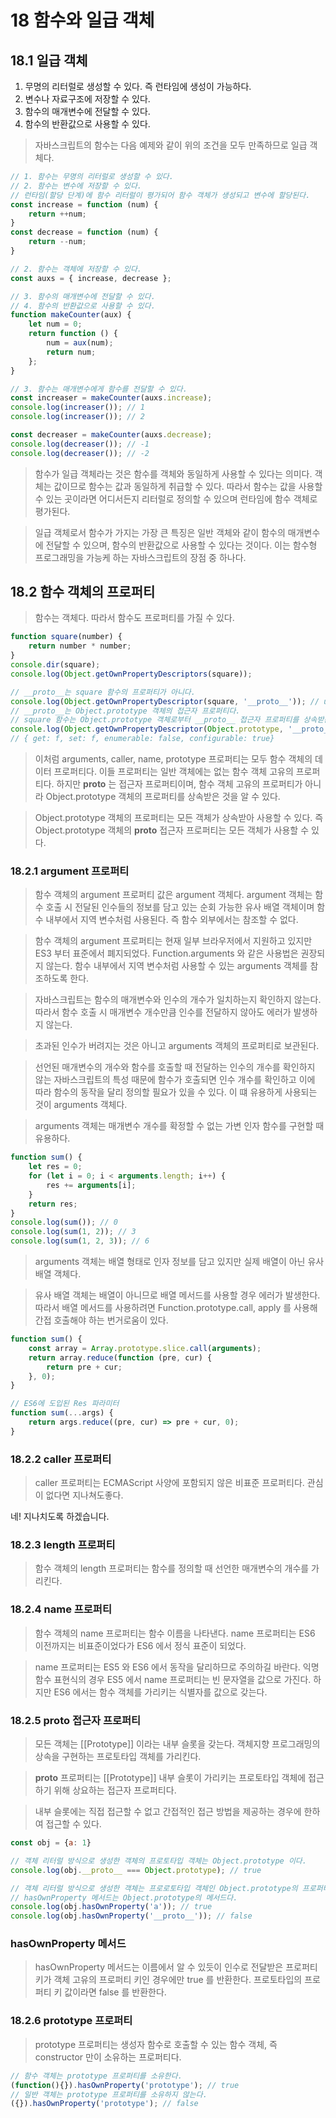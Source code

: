# 18 함수와 일급 객체

## 18.1 일급 객체

1. 무명의 리터럴로 생성할 수 있다. 즉 런타임에 생성이 가능하다.
2. 변수나 자료구조에 저장할 수 있다.
3. 함수의 매개변수에 전달할 수 있다.
4. 함수의 반환값으로 사용할 수 있다.

> 자바스크립트의 함수는 다음 예제와 같이 위의 조건을 모두 만족하므로 일급 객체다.

```js
// 1. 함수는 무명의 리터럴로 생성할 수 있다.
// 2. 함수는 변수에 저장할 수 있다.
// 런타임(할당 단계)에 함수 리터럴이 평가되어 함수 객체가 생성되고 변수에 할당된다.
const increase = function (num) {
	return ++num;
}
const decrease = function (num) {
	return --num;
}

// 2. 함수는 객체에 저장할 수 있다.
const auxs = { increase, decrease };

// 3. 함수의 매개변수에 전달할 수 있다.
// 4. 함수의 반환값으로 사용할 수 있다.
function makeCounter(aux) {
	let num = 0;
	return function () {
		num = aux(num);
		return num;
	};
}

// 3. 함수는 매개변수에게 함수를 전달할 수 있다.
const increaser = makeCounter(auxs.increase);
console.log(increaser()); // 1
console.log(increaser()); // 2

const decreaser = makeCounter(auxs.decrease);
console.log(decreaser()); // -1
console.log(decreaser()); // -2
```

> 함수가 일급 객체라는 것은 함수를 객체와 동일하게 사용할 수 있다는 의미다.
> 객체는 값이므로 함수는 값과 동일하게 취급할 수 있다. 따라서 함수는 값을 사용할 수 있는 곳이라면 어디서든지 리터럴로 정의할 수 있으며
> 런타임에 함수 객체로 평가된다.

> 일급 객체로서 함수가 가지는 가장 큰 특징은 일반 객체와 같이 함수의 매개변수에 전달할 수 있으며, 함수의 반환값으로
> 사용할 수 있다는 것이다. 이는 함수형 프로그래밍을 가능케 하는 자바스크립트의 장점 중 하나다.

## 18.2 함수 객체의 프로퍼티

> 함수는 객체다. 따라서 함수도 프로퍼티를 가질 수 있다.

```js
function square(number) {
	return number * number;
}
console.dir(square);
console.log(Object.getOwnPropertyDescriptors(square));

// __proto__는 square 함수의 프로퍼티가 아니다.
console.log(Object.getOwnPropertyDescriptor(square, '__proto__')); // undefined
// __proto__는 Object.prototype 객체의 접근자 프로퍼티다.
// square 함수는 Object.prototype 객체로부터 __proto__ 접근자 프로퍼티를 상속받는다.
console.log(Object.getOwnPropertyDescriptor(Object.prototype, '__proto__'))
// { get: f, set: f, enumerable: false, configurable: true}
```

> 이처럼 arguments, caller, name, prototype 프로퍼티는 모두 함수 객체의 데이터 프로퍼티다. 이들 프로퍼티는 일반 객체에는 없는 함수 객체 고유의 프로퍼티다.
> 하지만 __proto__ 는 접근자 프로퍼티이며, 함수 객체 고유의 프로퍼티가 아니라 Object.prototype 객체의 프로퍼티를 상속받은 것을 알 수 있다.

> Object.prototype 객체의 프로퍼티는 모든 객체가 상속받아 사용할 수 있다. 즉 Object.prototype 객체의 __proto__ 접근자 프로퍼티는 모든 객체가 사용할 수 있다.

### 18.2.1 argument 프로퍼티

> 함수 객체의 argument 프로퍼티 값은 argument 객체다. argument 객체는 함수 호출 시 전달된 인수들의 정보를 담고 있는 순회 가능한 유사 배열 객체이며
> 함수 내부에서 지역 변수처럼 사용된다. 즉 함수 외부에서는 참조할 수 없다.

> 함수 객체의 argument 프로퍼티는 현재 일부 브라우저에서 지원하고 있지만 ES3 부터 표준에서 폐지되었다.
> Function.arguments 와 같은 사용법은 권장되지 않는다. 함수 내부에서 지역 변수처럼 사용할 수 있는 arguments 객체를 참조하도록 한다.

> 자바스크립트는 함수의 매개변수와 인수의 개수가 일치하는지 확인하지 않는다. 따라서 함수 호출 시 매개변수 개수만큼 인수를 전달하지 않아도 에러가 발생하지 않는다.

> 초과된 인수가 버려지는 것은 아니고 arguments 객체의 프로퍼티로 보관된다.

> 선언된 매개변수의 개수와 함수를 호출할 때 전달하는 인수의 개수를 확인하지 않는 자바스크립트의 특성 때문에
> 함수가 호출되면 인수 개수를 확인하고 이에 따라 함수의 동작을 달리 정의할 필요가 있을 수 있다.
> 이 떄 유용하게 사용되는 것이 arguments 객체다.

> arguments 객체는 매개변수 개수를 확정할 수 없는 가변 인자 함수를 구현할 때 유용하다.


```js
function sum() {
	let res = 0;
	for (let i = 0; i < arguments.length; i++) {
		res += arguments[i];
	}
	return res;
}
console.log(sum()); // 0
console.log(sum(1, 2)); // 3
console.log(sum(1, 2, 3)); // 6
```

> arguments 객체는 배열 형태로 인자 정보를 담고 있지만 실제 배열이 아닌 유사 배열 객체다.

> 유사 배열 객체는 배열이 아니므로 배열 메서드를 사용할 경우 에러가 발생한다.
> 따라서 배열 메서드를 사용하려면 Function.prototype.call, apply 를 사용해 간접 호출해야 하는 번거로움이 있다.

```js
function sum() {
	const array = Array.prototype.slice.call(arguments);
	return array.reduce(function (pre, cur) {
		return pre + cur;
	}, 0);
}

// ES6에 도입된 Res 파라미터
function sum(...args) {
	return args.reduce((pre, cur) => pre + cur, 0);
}
```

### 18.2.2 caller 프로퍼티

> caller 프로퍼티는 ECMAScript 사양에 포함되지 않은 비표준 프로퍼티다. 관심이 없다면 지나쳐도좋다.

네! 지나치도록 하겠습니다.

### 18.2.3 length 프로퍼티

> 함수 객체의 length 프로퍼티는 함수를 정의할 때 선언한 매개변수의 개수를 가리킨다.

### 18.2.4 name 프로퍼티

> 함수 객체의 name 프로퍼티는 함수 이름을 나타낸다. name 프로퍼티는 ES6 이전까지는 비표준이었다가 ES6 에서 정식 표준이 되었다.

> name 프로퍼티는 ES5 와 ES6 에서 동작을 달리하므로 주의하길 바란다. 익명 함수 표현식의 경우 ES5 에서 name 프로퍼티는 빈 문자열을 값으로 가진다.
> 하지만 ES6 에서는 함수 객체를 가리키는 식별자를 값으로 갖는다.

### 18.2.5 __proto__ 접근자 프로퍼티

> 모든 객체는 [[Prototype]] 이라는 내부 슬롯을 갖는다. 객체지향 프로그래밍의 상속을 구현하는 프로토타입 객체를 가리킨다.

> __proto__ 프로퍼티는 [[Prototype]] 내부 슬롯이 가리키는 프로토타입 객체에 접근하기 위해 상요하는 접근자 프로퍼티다.

> 내부 슬롯에는 직접 접근할 수 없고 간접적인 접근 방법을 제공하는 경우에 한하여 접근할 수 있다.

```js
const obj = {a: 1}

// 객체 리터럴 방식으로 생성한 객체의 프로토타입 객체는 Object.prototype 이다.
console.log(obj.__proto__ === Object.prototype); // true

// 객체 리터럴 방식으로 생성한 객체는 프로로토타입 객체인 Object.prototype의 프로퍼티를 상속받는다.
// hasOwnProperty 메서드는 Object.prototype의 메서드다.
console.log(obj.hasOwnProperty('a')); // true
console.log(obj.hasOwnProperty('__proto__')); // false
```

### hasOwnProperty 메서드
> hasOwnProperty 메서드는 이름에서 알 수 있듯이 인수로 전달받은 프로퍼티 키가 객체 고유의 프로퍼티 키인 경우에만 true 를 반환한다.
> 프로토타입의 프로퍼티 키 값이라면 false 를 반환한다.

### 18.2.6 prototype 프로퍼티

> prototype 프로퍼티는 생성자 함수로 호출할 수 있는 함수 객체, 즉 constructor 만이 소유하는 프로퍼티다.

```js
// 함수 객체는 prototype 프로퍼티를 소유한다.
(function(){}).hasOwnProperty('prototype'); // true
// 일반 객체는 prototype 프로퍼티를 소유하지 않는다.
({}).hasOwnProperty('prototype'); // false
```

